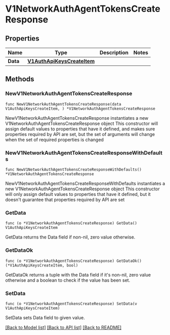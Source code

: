 # V1NetworkAuthAgentTokensCreateResponse

## Properties

Name | Type | Description | Notes
------------ | ------------- | ------------- | -------------
**Data** | [**V1AuthApiKeysCreateItem**](V1AuthApiKeysCreateItem.md) |  | 

## Methods

### NewV1NetworkAuthAgentTokensCreateResponse

`func NewV1NetworkAuthAgentTokensCreateResponse(data V1AuthApiKeysCreateItem, ) *V1NetworkAuthAgentTokensCreateResponse`

NewV1NetworkAuthAgentTokensCreateResponse instantiates a new V1NetworkAuthAgentTokensCreateResponse object
This constructor will assign default values to properties that have it defined,
and makes sure properties required by API are set, but the set of arguments
will change when the set of required properties is changed

### NewV1NetworkAuthAgentTokensCreateResponseWithDefaults

`func NewV1NetworkAuthAgentTokensCreateResponseWithDefaults() *V1NetworkAuthAgentTokensCreateResponse`

NewV1NetworkAuthAgentTokensCreateResponseWithDefaults instantiates a new V1NetworkAuthAgentTokensCreateResponse object
This constructor will only assign default values to properties that have it defined,
but it doesn't guarantee that properties required by API are set

### GetData

`func (o *V1NetworkAuthAgentTokensCreateResponse) GetData() V1AuthApiKeysCreateItem`

GetData returns the Data field if non-nil, zero value otherwise.

### GetDataOk

`func (o *V1NetworkAuthAgentTokensCreateResponse) GetDataOk() (*V1AuthApiKeysCreateItem, bool)`

GetDataOk returns a tuple with the Data field if it's non-nil, zero value otherwise
and a boolean to check if the value has been set.

### SetData

`func (o *V1NetworkAuthAgentTokensCreateResponse) SetData(v V1AuthApiKeysCreateItem)`

SetData sets Data field to given value.



[[Back to Model list]](../README.md#documentation-for-models) [[Back to API list]](../README.md#documentation-for-api-endpoints) [[Back to README]](../README.md)


